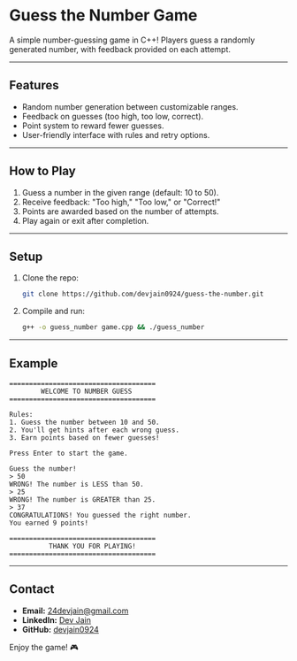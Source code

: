 # Guess the Number Game

A simple number-guessing game in C++! Players guess a randomly generated number, with feedback provided on each attempt.

---

## Features

- Random number generation between customizable ranges.
- Feedback on guesses (too high, too low, correct).
- Point system to reward fewer guesses.
- User-friendly interface with rules and retry options.

---

## How to Play

1. Guess a number in the given range (default: 10 to 50).
2. Receive feedback: "Too high," "Too low," or "Correct!"
3. Points are awarded based on the number of attempts.
4. Play again or exit after completion.

---

## Setup

1. Clone the repo:
   ```bash
   git clone https://github.com/devjain0924/guess-the-number.git
   ```
2. Compile and run:
   ```bash
   g++ -o guess_number game.cpp && ./guess_number
   ```

---

## Example

```
=====================================
        WELCOME TO NUMBER GUESS       
=====================================

Rules:
1. Guess the number between 10 and 50.
2. You'll get hints after each wrong guess.
3. Earn points based on fewer guesses!

Press Enter to start the game.

Guess the number!
> 50
WRONG! The number is LESS than 50.
> 25
WRONG! The number is GREATER than 25.
> 37
CONGRATULATIONS! You guessed the right number.
You earned 9 points!

=====================================
          THANK YOU FOR PLAYING!      
=====================================
```

---

## Contact

- **Email:** [24devjain@gmail.com](mailto:24devjain@gmail.com)
- **LinkedIn:** [Dev Jain](https://www.linkedin.com/in/dev-jain-567366233/)
- **GitHub:** [devjain0924](https://github.com/devjain0924)

Enjoy the game! 🎮
